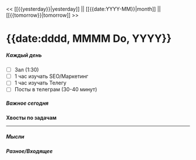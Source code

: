 << [[{{yesterday}}|yesterday]] || [[{{date:YYYY-MM}}|month]] || [[{{tomorrow}}|tomorrow]] >>

# {{date:dddd, MMMM Do, YYYY}}

##### Каждый день
- [ ] Зал (1:30)
- [ ] 1 час изучать SEO/Маркетинг
- [ ] 1 час изучать Телегу
- [ ] Посты в телеграм  (30-40 минут)
##### Важное сегодня
**Хвосты по задачам**

---

##### Мысли

##### Разное/Входящее
